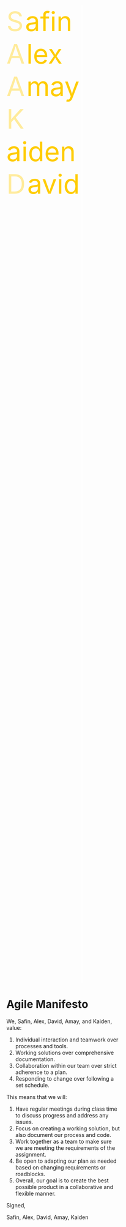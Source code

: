 <style>
.spanCapital {
    font-size: 70px;
    color: #ffeb9b;
}
.spanNormal {
    color: #ffcc00;
    font-size: 70px;
}
.div1 {
    text-align: center;
    font-size: 30px;
    color: white;
    padding-bottom: 50px;
    display: flex;
    align-items: center;
    justify-content: center;
    height: 500px;
}
.vertical {
    border-left: 1px solid white;
    height: 65%;
    left: 50%;
    float: left;
    width: 1%;
    padding-left: 5px;
    padding-bottom: 20px;
    vertical-align: middle;
}
.one {   
    float: left;
    width: 39%;  
}
.two {
    float: left;
    width: 59%;
}
.p1 {
    text-indent: 50px;
}
</style>
<body>
<div1 style="vertical-align: middle;" class="one">
    <span class="spanCapital">S</span>
    <span class="spanNormal">afin</span><br>
    <span class="spanCapital">A</span>
    <span class="spanNormal">lex</span><br>
    <span class="spanCapital">A</span>
    <span class="spanNormal">may</span><br>
    <span class="spanCapital">K</span>
    <span class="spanNormal">aiden</span><br>
    <span class="spanCapital">D</span>
    <span class="spanNormal">avid</span>
</div1>
<div class = "vertical"></div>
<div1 class="two">
<h1>Agile Manifesto</h1>

<p>We, Safin, Alex, David, Amay, and Kaiden, value:</p>
<ol>
    <li>Individual interaction and teamwork over processes and tools.</li>
    <li>Working solutions over comprehensive documentation.</li>
    <li>Collaboration within our team over strict adherence to a plan.</li>
    <li>Responding to change over following a set schedule.</li>
</ol>
<p>This means that we will:</p>
<ol>
    <li>Have regular meetings during class time to discuss progress and address any issues.</li>
    <li>Focus on creating a working solution, but also document our process and code.</li>
    <li>Work together as a team to make sure we are meeting the requirements of the assignment.</li>
    <li>Be open to adapting our plan as needed based on changing requirements or roadblocks.</li>
    <li>Overall, our goal is to create the best possible product in a collaborative and flexible manner.</li>
</ol>
<p>Signed,</p>
<p1>
Safin, Alex, David, Amay, Kaiden
</p1>
</div1>